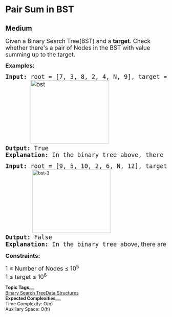 # Pair Sum in BST
## Medium
<div class="problems_problem_content__Xm_eO"><p><span style="font-size: 18px;">Given a Binary Search Tree(BST) and a <strong>target</strong>. Check whether there's a pair of Nodes in the BST with value summing up to the target.&nbsp;</span></p>
<p><span style="font-size: 18px;"><strong>Examples:</strong></span></p>
<pre dir="ltr"><span style="font-size: 14pt;"><strong>Input:</strong> root = [7, 3, 8, 2, 4, N, 9], target = 12</span><br><span style="font-size: 14pt;">  &nbsp; &nbsp;  <img style="font-family: -apple-system, BlinkMacSystemFont, 'Segoe UI', Roboto, Oxygen, Ubuntu, Cantarell, 'Open Sans', 'Helvetica Neue', sans-serif;" src="https://media.geeksforgeeks.org/wp-content/uploads/20240821183540/bst.webp" srcset="https://media.geeksforgeeks.org/wp-content/uploads/20240821183540/bst.webp 245w,https://media.geeksforgeeks.org/wp-content/uploads/20240821183540/bst-100.webp 100w,https://media.geeksforgeeks.org/wp-content/uploads/20240821183540/bst-200.webp 200w" alt="bst" width="245" height="199" loading="auto"></span><br><span style="font-size: 14pt;"><strong>Output: </strong>True</span><br><span style="font-size: 14pt;"><strong>Explanation:</strong> In the binary tree above, there are two nodes (8 and 4) that add up to 12.</span></pre>
<pre dir="ltr"><strong style="font-size: 18.6667px;">Input: </strong><span style="font-size: 18.6667px;">root = [9, 5, 10, 2, 6, N, 12],</span><strong style="font-size: 18.6667px;"> </strong><span style="font-size: 18.6667px;">target = 23</span><br>          <img style="font-family: -apple-system, BlinkMacSystemFont, 'Segoe UI', Roboto, Oxygen, Ubuntu, Cantarell, 'Open Sans', 'Helvetica Neue', sans-serif;" src="https://media.geeksforgeeks.org/wp-content/uploads/20240821184007/bst-3.webp" srcset="https://media.geeksforgeeks.org/wp-content/uploads/20240821184007/bst-3.webp 244w,https://media.geeksforgeeks.org/wp-content/uploads/20240821184007/bst-3-100.webp 100w,https://media.geeksforgeeks.org/wp-content/uploads/20240821184007/bst-3-200.webp 200w" alt="bst-3" width="244" height="199" loading="lazy"><br><strong style="font-size: 18.6667px;">Output:&nbsp;</strong><span style="font-size: 18.6667px;">False</span><br><span style="font-size: 14pt;"><strong>Explanation:</strong> In the binary tree </span><span style="font-size: 14pt; font-family: -apple-system, BlinkMacSystemFont, 'Segoe UI', Roboto, Oxygen, Ubuntu, Cantarell, 'Open Sans', 'Helvetica Neue', sans-serif;">above, there are no such two nodes exists that add up to 23.</span></pre>
<p><span style="font-size: 18px;"><strong>Constraints:</strong></span></p>
<p><span style="font-size: 18px;">1 ≤ Number of Nodes ≤ 10<sup>5<br></sup></span><span style="font-size: 18px;">1 ≤ target ≤ 10<sup>6</sup></span></p></div>

<div class="problems_accordion_tags__JJ2DX problems_active_tags__3RExF "><div class="active title problems_active_tag_title__cgl9e"><div class="problems_tag_container__kWANg"><strong>Topic Tags</strong><button class="ui mini circular icon button problems_tag_dropdown__x6C2I"><i aria-hidden="true" class="dropdown icon"></i></button></div></div><div class="ui divider g-m-0"></div><div class="content active"><div class="ui labels"><a href="/explore?category[]=Binary Search Tree" target="_blank" class="ui label problems_tag_label__A4Ism">Binary Search Tree</a><a href="/explore?category[]=Data Structures" target="_blank" class="ui label problems_tag_label__A4Ism">Data Structures</a></div></div></div>

<div class="problems_accordion_tags__JJ2DX problems_active_tags__3RExF "><div class="active title problems_active_tag_title__cgl9e"><div class="problems_tag_container__kWANg"><strong>Expected Complexities</strong><button class="ui mini circular icon button problems_tag_dropdown__x6C2I"><i aria-hidden="true" class="dropdown icon"></i></button></div></div><div class="ui divider g-m-0"></div><div class="content active"><div class="ui labels"><div target="_blank" class="ui label">Time Complexity: O(n)</div><div target="_blank" class="ui label">Auxiliary Space: O(h)</div></div></div></div>